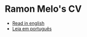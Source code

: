 # Ramon Melo's CV

- [Read in english](https://github.com/Ramonmelod/my-curriculum/tree/main)
- [Leia em português](https://github.com/Ramonmelod/my-curriculum/tree/main)
